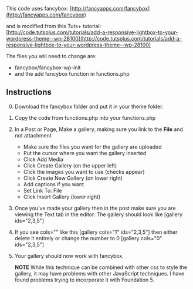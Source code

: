 This code uses fancybox: [http://fancyapps.com/fancybox](http://fancyapps.com/fancybox)

and is modified from this Tuts+ tutorial: [http://code.tutsplus.com/tutorials/add-a-responsive-lightbox-to-your-wordpress-theme--wp-28100](http://code.tutsplus.com/tutorials/add-a-responsive-lightbox-to-your-wordpress-theme--wp-28100)

The files you will need to change are:

* fancybox/fancybox-wp-init
* and the add fancybox function in functions.php

## Instructions
0. Download the fancybox folder and put it in your theme folder.
1. Copy the code from functions.php into your functions.php
2. In a Post or Page, Make a gallery, making sure you link to the **File** and not attachment
    * Make sure the files you want for the gallery are uploaded
    * Put the cursor where you want the gallery inserted
    * Click Add Media
    * Click Create Gallery (on the upper left)
    * Click the images you want to use (checks appear)
    * Click Create New Gallery (on lower right)
    * Add captions if you want
    * Set Link To: File
    * Click Insert Gallery (lower right)
3. Once you've made your gallery then in the post make sure you are viewing the Text tab in the editor. The gallery should look like [gallery ids="2,3,5"]
4. If you see cols="" like this [gallery cols="1" ids="2,3,5"] then either delete it entirely or change the number to 0 [gallery cols="0" ids="2,3,5"]
5. Your gallery should now work with fancybox.

    **NOTE** While this technique can be combined with other css to style the gallery, it may have problems with other JavaScript techniques. I have found problems trying to incorporate it with Foundation 5.